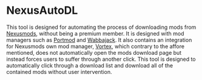 # NexusAutoDL
This tool is designed for automating the process of downloading mods from [Nexusmods](https://www.nexusmods.com/), without being a premium member. It is designed with mod managers such as [Portmod](https://gitlab.com/portmod/portmod) and [Wabbajack](https://www.wabbajack.org/). It also contains an integration for Nexusmods own mod manager, [Vortex](https://www.nexusmods.com/about/vortex/), which contrary to the affore mentioned, does not automatically open the mods download page but instead forces users to suffer through another click. This tool is designed to automatically click through a download list and download all of the contained mods without user intervention.
